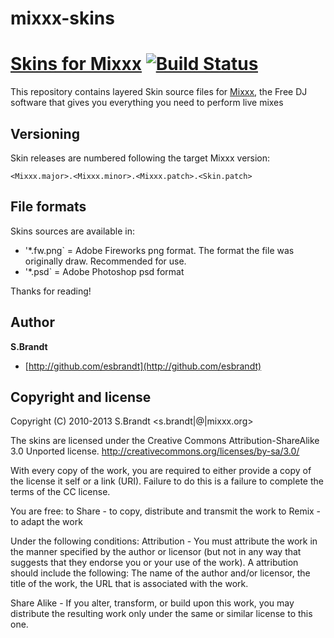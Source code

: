 mixxx-skins
===========

# [Skins for Mixxx](https://github.com/esbrandt/mixxx-skins) [![Build Status](https://secure.travis-ci.org/twitter/bootstrap.png)](http://travis-ci.org/twitter/bootstrap)

This repository contains layered Skin source files for [Mixxx](http://mixxx.org), the Free DJ software that gives you everything you need to perform live mixes


## Versioning

Skin releases are numbered following the target Mixxx version:

`<Mixxx.major>.<Mixxx.minor>.<Mixxx.patch>.<Skin.patch>`


## File formats

Skins sources are available in:
* '*.fw.png` = Adobe Fireworks png format. The format the file was originally draw. Recommended for use.
* '*.psd` = Adobe Photoshop psd format


Thanks for reading!


## Author

**S.Brandt**

+ [http://github.com/esbrandt](http://github.com/esbrandt)


## Copyright and license

Copyright (C) 2010-2013 S.Brandt <s.brandt|@|mixxx.org>

The skins are licensed under the Creative Commons Attribution-ShareAlike 3.0 Unported license.
http://creativecommons.org/licenses/by-sa/3.0/

With every copy of the work, you are required to either provide a copy of the license it self
or a link (URI). Failure to do this is a failure to complete the terms of the CC license.

You are free:
to Share - to copy, distribute and transmit the work
to Remix - to adapt the work

Under the following conditions:
Attribution - You must attribute the work in the manner specified by the author or licensor
(but not in any way that suggests that they endorse you or your use of the work).
A attribution should include the following: The name of the author and/or licensor, 
the title of the work, the URL that is associated with the work.

Share Alike - If you alter, transform, or build upon this work, you may distribute
the resulting work only under the same or similar license to this one.
